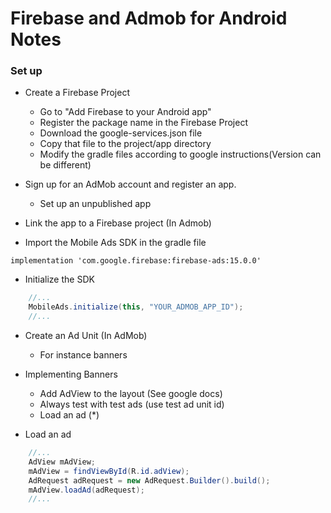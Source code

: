 # Firebase and Admob for Android Notes

### Set up
* Create a Firebase Project
    * Go to "Add Firebase to your Android app"
    * Register the package name in the Firebase Project
    * Download the google-services.json file
    * Copy that file to the project/app directory
    * Modify the gradle files according to google instructions(Version can be different)

* Sign up for an AdMob account and register an app.
    * Set up an unpublished app

* Link the app to a Firebase project (In Admob)

* Import the Mobile Ads SDK in the gradle file
```
implementation 'com.google.firebase:firebase-ads:15.0.0'
```

* Initialize the SDK
```java
    //...
    MobileAds.initialize(this, "YOUR_ADMOB_APP_ID");
    //...
```

* Create an Ad Unit (In AdMob)
    * For instance banners

* Implementing Banners
    * Add AdView to the layout (See google docs)
    * Always test with test ads (use test ad unit id)
    * Load an ad (*)

* Load an ad
```java
    //...
    AdView mAdView;
    mAdView = findViewById(R.id.adView);
    AdRequest adRequest = new AdRequest.Builder().build();
    mAdView.loadAd(adRequest);
    //...
```




